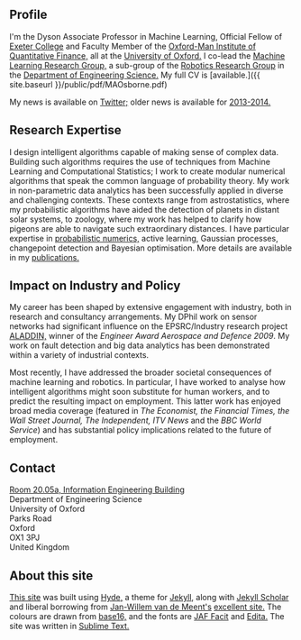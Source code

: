 ## Profile

I'm the Dyson Associate Professor in Machine Learning, Official Fellow of <a href="http://www.exeter.ox.ac.uk">Exeter College</a>  and Faculty Member of the <a href="http://www.oxford-man.ox.ac.uk">Oxford-Man Institute of Quantitative Finance,</a> all at the <a href="http://www.ox.ac.uk">University of Oxford.</a> I co-lead the <a href="http://www.robots.ox.ac.uk/~parg">Machine Learning Research Group,</a> a sub-group of the <a href="http://www.robots.ox.ac.uk/">Robotics Research Group</a> in the <a href="http://www.eng.ox.ac.uk/">Department of Engineering
Science.</a> My full CV is [available.]({{ site.baseurl }}/public/pdf/MAOsborne.pdf)

My news is available on [Twitter;](http://twitter.com/maosbot) older news is available for <a href="{{ site.baseurl }}/news">2013-2014.</a>


## Research Expertise

I design intelligent algorithms capable of making sense of complex data. Building such algorithms requires the use of techniques from Machine Learning and Computational Statistics; I work to create modular numerical algorithms that speak the common language of probability theory. My work in non-parametric data analytics has been successfully applied in diverse and challenging contexts. These contexts range from astrostatistics, where my probabilistic algorithms have aided the detection of planets in distant solar systems, to zoology, where my work has helped to clarify how pigeons are able to navigate such extraordinary distances. I have particular expertise in [probabilistic numerics,](www.probnum.org) active learning, Gaussian processes, changepoint detection and Bayesian optimisation. More details are available in my <a href="{{ site.baseurl }}/paperscode">publications.</a>

## Impact on Industry and Policy

My career has been shaped by extensive engagement with industry, both in research and consultancy arrangements. My DPhil work on sensor networks had significant influence on the EPSRC/Industry research project <a href="http://www.aladdinproject.org">ALADDIN,</a> winner of the <i> Engineer Award Aerospace and Defence 2009</i>. My work on fault detection and big data analytics has been demonstrated within a variety of industrial contexts. 

Most recently, I have addressed the broader societal consequences of machine learning and robotics. In particular, I have worked to analyse how intelligent algorithms might soon substitute for human workers, and to predict the resulting impact on employment. This latter work has enjoyed broad media coverage (featured in <i>The Economist, the Financial Times, the Wall Street Journal, The Independent, ITV News</i> and the <i>BBC World Service</i>) and has substantial policy implications related to the future of employment.

## Contact

<script language="JavaScript">
<!--
document.write('<a href="mailto:' + 'mosb' + '@' + 'robots.ox.ac.uk' + '">');
document.write('mosb' + '@' + 'robots.ox.ac.uk' + '</a>');
//-->
</script>
<a href="http://maps.google.co.uk/maps/ms?msid=208001318046621592827.00048522c12bce7ee270f&msa=0">Room 20.05a, Information Engineering Building</a>  
Department of Engineering Science  
University of Oxford  
Parks Road  
Oxford  
OX1 3PJ  
United Kingdom  

## About this site

[This site](https://github.com/mosb/robots-www,) was built using [Hyde,](https://github.com/poole/hyde) a theme for [Jekyll,](http://jekyllrb.com/) along with [Jekyll Scholar](https://github.com/inukshuk/jekyll-scholar) and liberal borrowing from [Jan-Willem van de Meent's](http://www.robots.ox.ac.uk/~jwvdm/) [excellent site.](https://github.com/jwvdm/robots-homepage) The colours are drawn from [base16,](http://chriskempson.github.io/base16/) and the fonts are [JAF Facit](https://typekit.com/fonts/jaf-facitweb) and [Edita.](https://typekit.com/fonts/edita) The site was written in [Sublime Text.](http://www.sublimetext.com/)



